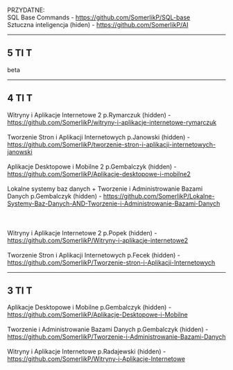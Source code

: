 PRZYDATNE:
<br>
SQL Base Commands - https://github.com/SomerlikP/SQL-base
<br>
Sztuczna inteligencja (hiden) - https://github.com/SomerlikP/AI
***



5 TI T
---

beta

***



4 TI T
---
Witryny i Aplikacje Internetowe 2 p.Rymarczuk (hidden) -https://github.com/SomerlikP/witryny-i-aplikacje-internetowe-rymarczuk
<br><br>
Tworzenie Stron i Aplikacji Internetowych p.Janowski (hidden) - https://github.com/SomerlikP/tworzenie-stron-i-aplikacji-internetowych-janowski
<br><br>
Aplikacje Desktopowe i Mobilne 2 p.Gembalczyk (hidden) - https://github.com/SomerlikP/Aplikacje-desktopowe-i-mobilne2
<br><br>
Lokalne systemy baz danych + Tworzenie i Administrowanie Bazami Danych p.Gembalczyk (hidden) - https://github.com/SomerlikP/Lokalne-Systemy-Baz-Danych-AND-Tworzenie-i-Administrowanie-Bazami-Danych
<br><br><br><br>
Witryny i Aplikacje Internetowe 2 p.Popek (hidden) - https://github.com/SomerlikP/Witryny-i-aplikacje-internetowe2
<br><br>
Tworzenie Stron i Aplikacji Internetowych p.Fecek (hidden) - https://github.com/SomerlikP/Tworzenie-stron-i-Aplikacji-Internetowych

***

3 TI T
---

Aplikacje Desktopowe i Mobilne p.Gembalczyk (hidden) - https://github.com/SomerlikP/Aplikacje-Desktopowe-i-Mobilne
<br><br>
Tworzenie i Administrowanie Bazami Danych p.Gembalczyk (hidden) - https://github.com/SomerlikP/Tworzenie-i-Administrowanie-Bazami-Danych
<br><br>
Witryny i Aplikacje Internetowe p.Radajewski (hidden) - https://github.com/SomerlikP/Witryny-i-Aplikacje-Internetowe

